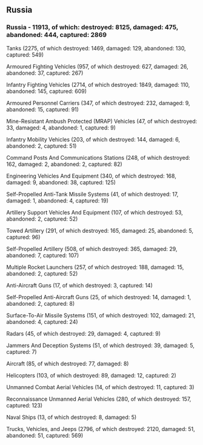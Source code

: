 
 
 ## Russia
 
 ### Russia - 11913, of which: destroyed: 8125, damaged: 475, abandoned: 444, captured: 2869

 

 

 Tanks (2275, of which destroyed: 1469, damaged: 129, abandoned: 130, captured: 549)

 Armoured Fighting Vehicles (957, of which destroyed: 627, damaged: 26, abandoned: 37, captured: 267)

 Infantry Fighting Vehicles (2714, of which destroyed: 1849, damaged: 110, abandoned: 145, captured: 609)

 Armoured Personnel Carriers (347, of which destroyed: 232, damaged: 9, abandoned: 15, captured: 91)

 Mine-Resistant Ambush Protected (MRAP) Vehicles (47, of which destroyed: 33, damaged: 4, abandoned: 1, captured: 9)

 Infantry Mobility Vehicles (203, of which destroyed: 144, damaged: 6, abandoned: 2, captured: 51)

 Command Posts And Communications Stations (248, of which destroyed: 162, damaged: 2, abandoned: 2, captured: 82)

 Engineering Vehicles And Equipment (340, of which destroyed: 168, damaged: 9, abandoned: 38, captured: 125)

 Self-Propelled Anti-Tank Missile Systems (41, of which destroyed: 17, damaged: 1, abandoned: 4, captured: 19)

 Artillery Support Vehicles And Equipment (107, of which destroyed: 53, abandoned: 2, captured: 52)

 Towed Artillery (291, of which destroyed: 165, damaged: 25, abandoned: 5, captured: 96)

 Self-Propelled Artillery (508, of which destroyed: 365, damaged: 29, abandoned: 7, captured: 107)

 Multiple Rocket Launchers (257, of which destroyed: 188, damaged: 15, abandoned: 2, captured: 52)

 Anti-Aircraft Guns (17, of which destroyed: 3, captured: 14)

 Self-Propelled Anti-Aircraft Guns (25, of which destroyed: 14, damaged: 1, abandoned: 2, captured: 8)

 Surface-To-Air Missile Systems (151, of which destroyed: 102, damaged: 21, abandoned: 4, captured: 24)

 Radars (45, of which destroyed: 29, damaged: 4, captured: 9)

 Jammers And Deception Systems (51, of which destroyed: 39, damaged: 5, captured: 7)

 Aircraft (85, of which destroyed: 77, damaged: 8)

 Helicopters (103, of which destroyed: 89, damaged: 12, captured: 2)

 Unmanned Combat Aerial Vehicles (14, of which destroyed: 11, captured: 3)

 Reconnaissance Unmanned Aerial Vehicles (280, of which destroyed: 157, captured: 123)

 Naval Ships (13, of which destroyed: 8, damaged: 5)

 Trucks, Vehicles, and Jeeps (2796, of which destroyed: 2120, damaged: 51, abandoned: 51, captured: 569)

